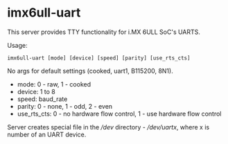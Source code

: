 # imx6ull-uart


This server provides TTY functionality for i.MX 6ULL SoC's UARTS.

Usage:

    imx6ull-uart [mode] [device] [speed] [parity] [use_rts_cts] 
    
No args for default settings (cooked, uart1, B115200, 8N1).
    
- mode: 0 - raw, 1 - cooked
- device: 1 to 8
- speed: baud_rate
- parity: 0 - none, 1 - odd, 2 - even
- use_rts_cts: 0 - no hardware flow control, 1 - use hardware flow control

Server creates special file in the <i>/dev</i> directory - <i>/dev/uartx</i>, where x is number of an UART device.

